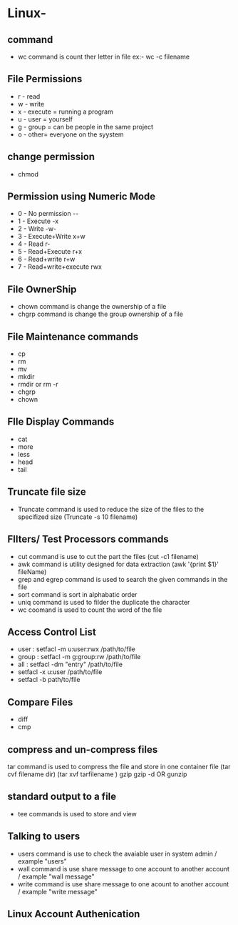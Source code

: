 # Linux-

## command

* wc command is count ther letter in file ex:- wc -c filename

## File Permissions

*   r - read
*   w - write
*   x - execute = running a program
*   u - user = yourself
*   g - group = can be people in the same project
*   o - other= everyone on the syystem

## change permission
*  chmod

## Permission using Numeric Mode

*  0 - No permission --
*  1 - Execute -x
*  2 - Write -w-
*  3 - Execute+Write x+w
*  4 - Read r-
*  5 - Read+Execute r+x
*  6 - Read+write r+w
*  7 - Read+write+execute rwx


## File OwnerShip

*  chown command is change the ownership of a file
*  chgrp command is change the group ownership of  a file

## File Maintenance commands 

* cp
* rm
* mv
* mkdir
* rmdir or rm -r
* chgrp
* chown

## FIle Display Commands

* cat
* more
* less
* head
* tail

## Truncate file size

* Truncate command is used to reduce the size of the files to the specifized size (Truncate -s 10 filename)

## FIlters/ Test Processors commands

* cut command is use to cut the part the files (cut -c1 filename)
* awk command is utility designed for data extraction (awk '{print $1}' fileName)
* grep and egrep command is used to search the given commands in the file
* sort command is sort in alphabatic order
* uniq command is used to filder the duplicate the character
* wc coomand is used to count the word of  the file

## Access Control List

*  user : setfacl -m u:user:rwx /path/to/file
*  group : setfacl -m g:group:rw /path/to/file
*  all : setfacl -dm "entry" /path/to/file
*  setfacl -x u:user /path/to/file
*  setfacl -b path/to/file

## Compare Files

* diff
* cmp

## compress and un-compress files 

tar command is used to compress the file and store in one container file (tar cvf filename dir) (tar xvf tarfilename )
gzip
gzip -d OR gunzip

## standard output to a file

* tee commands is used to store and view

## Talking to users

* users command is use to check the avaiable user in system admin / example "users"
* wall command is use share message to one account to another account / example "wall message"
* write command is use share message to one acount to another account / example "write message"

## Linux Account Authenication
